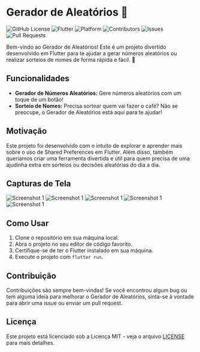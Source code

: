 # Gerador de Aleatórios 🎲

![GitHub License](https://img.shields.io/badge/license-MIT-green)
![Flutter](https://img.shields.io/badge/Flutter-2.10.1-blue)
![Platform](https://img.shields.io/badge/platform-Android%20%7C%20iOS-lightgrey)
![Contributors](https://img.shields.io/github/contributors/yourusername/gerador-de-aleatorios)
![Issues](https://img.shields.io/github/issues/yourusername/gerador-de-aleatorios)
![Pull Requests](https://img.shields.io/github/issues-pr/yourusername/gerador-de-aleatorios)

Bem-vindo ao Gerador de Aleatórios! Este é um projeto divertido desenvolvido em Flutter para te ajudar a gerar números aleatórios ou realizar sorteios de nomes de forma rápida e fácil. 🚀

## Funcionalidades

- **Gerador de Números Aleatórios:** Gere números aleatórios com um toque de um botão!
- **Sorteio de Nomes:** Precisa sortear quem vai fazer o café? Não se preocupe, o Gerador de Aleatórios está aqui para te ajudar!

## Motivação

Este projeto foi desenvolvido com o intuito de explorar e aprender mais sobre o uso de Shared Preferences em Flutter. Além disso, também queríamos criar uma ferramenta divertida e útil para quem precisa de uma ajudinha extra em sorteios ou decisões aleatórias do dia a dia.

## Capturas de Tela

![Screenshot 1](Screenshot_20240605_105433.png)
![Screenshot 1](Screenshot_20240605_105443.png)
![Screenshot 1](Screenshot_20240605_105523.png)
![Screenshot 1](Screenshot_20240605_105532.png)
![Screenshot 1](Screenshot_20240605_105628.png)


## Como Usar

1. Clone o repositório em sua máquina local.
2. Abra o projeto no seu editor de código favorito.
3. Certifique-se de ter o Flutter instalado em sua máquina.
4. Execute o projeto com `flutter run`.

## Contribuição

Contribuições são sempre bem-vindas! Se você encontrou algum bug ou tem alguma ideia para melhorar o Gerador de Aleatórios, sinta-se à vontade para abrir uma issue ou enviar um pull request.

## Licença

Este projeto está licenciado sob a Licença MIT - veja o arquivo [LICENSE](LICENSE) para mais detalhes.

